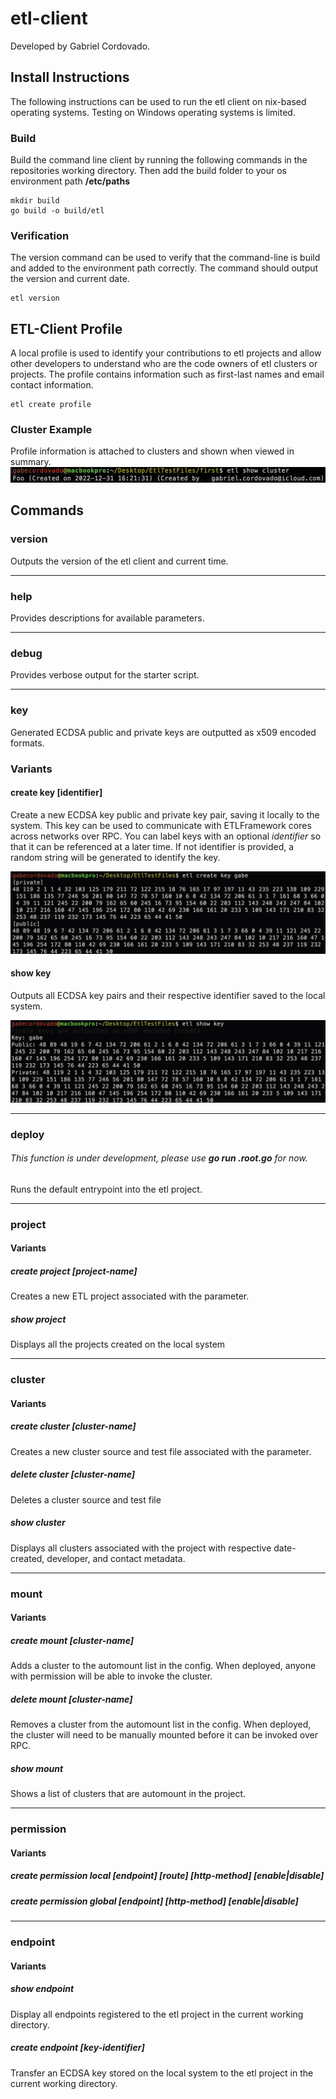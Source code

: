 # etl-client
Developed by Gabriel Cordovado.

## Install Instructions
The following instructions can be used to run the etl client on nix-based operating systems. Testing on Windows operating systems is limited.

### Build
Build the command line client by running the following commands in the repositories working directory. Then add the build folder to your os environment path **/etc/paths**
```shell
mkdir build
go build -o build/etl
```

### Verification
The version command can be used to verify that the command-line is build and added to the environment path correctly. The command should output the version and current date.
```
etl version
```

## ETL-Client Profile
A local profile is used to identify your contributions to etl projects and allow other developers to understand who are the code owners
of etl clusters or projects. The profile contains information such as first-last names and email contact information.

```shell
etl create profile
```

### Cluster Example
Profile information is attached to clusters and shown when viewed in summary.
![](.bin/show_cluster.png)

## Commands

### version
Outputs the version of the etl client and current time.

---

### help
Provides descriptions for available parameters.

---

### debug
Provides verbose output for the starter script.

---

### key
Generated ECDSA public and private keys are outputted as x509 encoded formats.

### Variants

#### create key [identifier]
Create a new ECDSA key public and private key pair, saving it locally to the system. This key can be used to communicate with ETLFramework cores
across networks over RPC. You can label keys with an optional *identifier* so that it can be referenced at a later time. If not identifier is provided, a random
string will be generated to identify the key.

![](.bin/create_key.png)

#### show key
Outputs all ECDSA key pairs and their respective identifier saved to the local system.

![](.bin/show_key.png)

---

### deploy
###### This function is under development, please use **go run <project-name>.root.go** for now. 
Runs the default entrypoint into the etl project.

---

### project

#### Variants

##### create project [project-name]
Creates a new ETL project associated with the <name> parameter.

##### show project
Displays all the projects created on the local system

---

### cluster

#### Variants

##### create cluster [cluster-name]
Creates a new cluster source and test file associated with the <name> parameter.

##### delete cluster [cluster-name]
Deletes a cluster source and test file

##### show cluster
Displays all clusters associated with the project with respective date-created, developer, and contact metadata.

---

### mount

#### Variants

##### create mount [cluster-name]
Adds a cluster to the automount list in the config. When deployed, anyone with permission will be able to invoke the cluster.

##### delete mount [cluster-name]
Removes a cluster from the automount list in the config. When deployed, the cluster will need to be manually mounted before it can be invoked over RPC.

##### show mount
Shows a list of clusters that are automount in the project.

---

### permission

#### Variants

##### create permission local [endpoint] [route] [http-method] [enable|disable]
##### create permission global [endpoint] [http-method] [enable|disable]

---

### endpoint

#### Variants

##### show endpoint
Display all endpoints registered to the etl project in the current working directory.

##### create endpoint [key-identifier]
Transfer an ECDSA key stored on the local system to the etl project in the current working directory.
